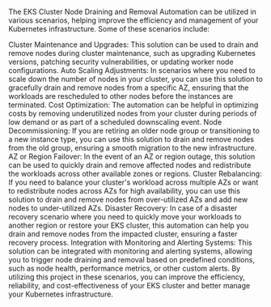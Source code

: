 The EKS Cluster Node Draining and Removal Automation can be utilized in various scenarios, helping improve the efficiency and management of your Kubernetes infrastructure. Some of these scenarios include:

Cluster Maintenance and Upgrades: This solution can be used to drain and remove nodes during cluster maintenance, such as upgrading Kubernetes versions, patching security vulnerabilities, or updating worker node configurations.
Auto Scaling Adjustments: In scenarios where you need to scale down the number of nodes in your cluster, you can use this solution to gracefully drain and remove nodes from a specific AZ, ensuring that the workloads are rescheduled to other nodes before the instances are terminated.
Cost Optimization: The automation can be helpful in optimizing costs by removing underutilized nodes from your cluster during periods of low demand or as part of a scheduled downscaling event.
Node Decommissioning: If you are retiring an older node group or transitioning to a new instance type, you can use this solution to drain and remove nodes from the old group, ensuring a smooth migration to the new infrastructure.
AZ or Region Failover: In the event of an AZ or region outage, this solution can be used to quickly drain and remove affected nodes and redistribute the workloads across other available zones or regions.
Cluster Rebalancing: If you need to balance your cluster's workload across multiple AZs or want to redistribute nodes across AZs for high availability, you can use this solution to drain and remove nodes from over-utilized AZs and add new nodes to under-utilized AZs.
Disaster Recovery: In case of a disaster recovery scenario where you need to quickly move your workloads to another region or restore your EKS cluster, this automation can help you drain and remove nodes from the impacted cluster, ensuring a faster recovery process.
Integration with Monitoring and Alerting Systems: This solution can be integrated with monitoring and alerting systems, allowing you to trigger node draining and removal based on predefined conditions, such as node health, performance metrics, or other custom alerts.
By utilizing this project in these scenarios, you can improve the efficiency, reliability, and cost-effectiveness of your EKS cluster and better manage your Kubernetes infrastructure.
